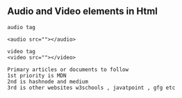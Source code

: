 ## Audio and Video elements in Html 

~~~
audio tag 

<audio src=""></audio>
~~~

~~~
video tag 
<video src=""></video>
~~~

~~~
Primary articles or documents to follow 
1st priority is MDN 
2nd is hashnode and medium 
3rd is other websites w3schools , javatpoint , gfg etc 
~~~